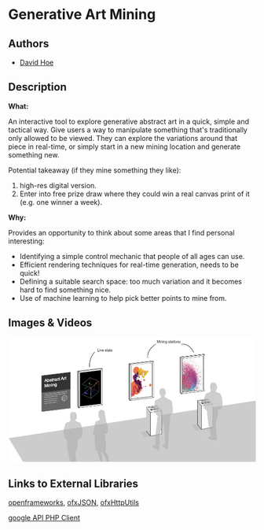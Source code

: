 # Generative Art Mining

## Authors
- [David Hoe](https://github.com/davidhoe)

## Description

**What:**

An interactive tool to explore generative abstract art in a quick, simple and tactical way.  Give users a way to manipulate something that's traditionally only allowed to be viewed. They can explore the variations around that piece in real-time, or simply start in a new mining location and generate something new.

Potential takeaway (if they mine something they like):
1. high-res digital version.
2. Enter into free prize draw where they could win a real canvas print of it (e.g. one winner a week).

**Why:**

Provides an opportunity to think about some areas that I find personal interesting:

* Identifying a simple control mechanic that people of all ages can use.
* Efficient rendering techniques for real-time generation, needs to be quick!
* Defining a suitable search space: too much variation and it becomes hard to find something nice.
* Use of machine learning to help pick better points to mine from.

## Images & Videos

![Example Image](project_images/mock.jpg?raw=true "Example Image")

## Links to External Libraries

[openframeworks](www.openframeworks.cc),
[ofxJSON](https://github.com/jefftimesten/ofxJSON),
[ofxHttpUtils](https://github.com/arturoc/ofxHttpUtils)

[google API PHP Client](https://code.google.com/p/google-api-php-client/)

